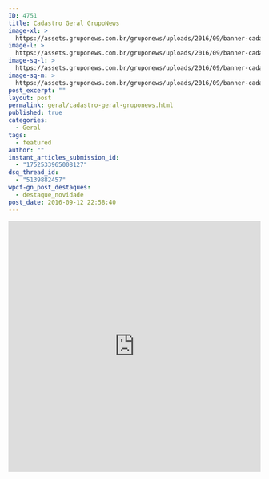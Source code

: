 ```yaml
---
ID: 4751
title: Cadastro Geral GrupoNews
image-xl: >
  https://assets.gruponews.com.br/gruponews/uploads/2016/09/banner-cadastro.jpg
image-l: >
  https://assets.gruponews.com.br/gruponews/uploads/2016/09/banner-cadastro.jpg
image-sq-l: >
  https://assets.gruponews.com.br/gruponews/uploads/2016/09/banner-cadastro.jpg
image-sq-m: >
  https://assets.gruponews.com.br/gruponews/uploads/2016/09/banner-cadastro-720x353.jpg
post_excerpt: ""
layout: post
permalink: geral/cadastro-geral-gruponews.html
published: true
categories:
  - Geral
tags:
  - featured
author: ""
instant_articles_submission_id:
  - "1752533965008127"
dsq_thread_id:
  - "5139882457"
wpcf-gn_post_destaques:
  - destaque_novidade
post_date: 2016-09-12 22:58:40
---
```

<iframe src="https://docs.google.com/forms/d/e/1FAIpQLSfjLf8Vk74lbyfoTAtFDIUh-NjvBvMTg--6TVDJPniwyeaazw/viewform?embedded=true" width="100%" height="500" frameborder="0" marginheight="0" marginwidth="0">Cadastre-se para receber áudios, vídeos, artigos, notícias e agilize sua inscrição para os próximos encontros.</iframe>